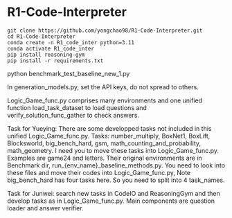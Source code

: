 # R1-Code-Interpreter

```
git clone https://github.com/yongchao98/R1-Code-Interpreter.git
cd R1-Code-Interpreter
conda create -n R1_code_inter python=3.11
conda activate R1_code_inter
pip install reasoning-gym
pip install -r requirements.txt
```

python benchmark_test_baseline_new_1.py

In generation_models.py, set the API keys, do not spread to others.

Logic_Game_func.py comprises many environments and one unified function load_task_dataset to load questions and verify_solution_func_gather to check answers.

Task for Yueying: There are some developped tasks not included in this unified Logic_Game_func.py. Tasks: number_multiply, BoxNet1, BoxLift, Blocksworld, big_bench_hard, gsm, math_counting_and_probability, math_geometry. I need you to move these tasks into Logic_Game_func.py. Examples are game24 and letters. Their original environments are in Benchmark dir, run_{env_name}_baseline_methods.py. You need to look into these files and move their codes into Logic_Game_func.py, Note big_bench_hard has four tasks here. So you need to split into 4 task_names.

Task for Junwei: search new tasks in CodeIO and ReasoningGym and then develop tasks as in Logic_Game_func.py. Main components are question loader and answer verifier.
